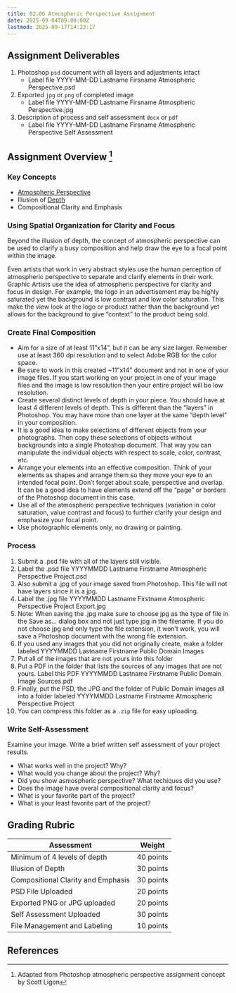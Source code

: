 ```yaml
---
title: 02.06 Atmospheric Perspective Assignment
date: 2025-09-04T09:00:00Z
lastmod: 2025-09-17T14:23:17
---
```


## Assignment Deliverables

1. Photoshop `psd` document with all layers and adjustments intact
   - Label file YYYY-MM-DD Lastname Firsname Atmospheric Perspective.psd
2. Exported `jpg` or `png` of completed image
   - Label file YYYY-MM-DD Lastname Firsname Atmospheric Perspective.jpg
3. Description of process and self assessment `docx` or `pdf`
   - Label file YYYY-MM-DD Lastname Firsname Atmospheric Perspective Self Assessment

## Assignment Overview [^ligon]

### Key Concepts

- [Atmospheric Perspective](./02-01-atmospheric-perspective.md)
- Illusion of [Depth](./02-02-depth.md)
- Compositional Clarity and Emphasis

### Using Spatial Organization for Clarity and Focus

Beyond the illusion of depth, the concept of atmospheric perspective can be used to clarify a busy composition and help draw the eye to a focal point within the image.

Even artists that work in very abstract styles use the human perception of atmospheric perspective to separate and clarify elements in their work. Graphic Artists use the idea of atmospheric perspective for clarity and focus in design. For example, the logo in an advertisement may be highly saturated yet the background is low contrast and low color saturation. This make the view look at the logo or product rather than the background yet allows for the background to give “context” to the product being sold.

### Create Final Composition

- Aim for a size of at least 11”x14”, but it can be any size larger. Remember use at least 360 dpi resolution and to select Adobe RGB for the color space.
- Be sure to work in this created ~11”x14” document and not in one of your image files. If you start working on your project in one of your image files and the image is low resolution then your entire project will be low resolution.
- Create several distinct levels of depth in your piece. You should have at least 4 different levels of depth. This is different than the “layers” in Photoshop. You may have more than one layer at the same “depth level” in your composition.
- It is a good idea to make selections of different objects from your photographs. Then copy these selections of objects without backgrounds into a single Photoshop document. That way you can manipulate the individual objects with respect to scale, color, contrast, etc.
- Arrange your elements into an effective composition. Think of your elements as shapes and arrange them so they move your eye to an intended focal point. Don’t forget about scale, perspective and overlap. It can be a good idea to have elements extend off the “page” or borders of the Photoshop document in this case.
- Use all of the atmospheric perspective techniques (variation in color saturation, value contrast and focus) to further clarify your design and emphasize your focal point.
- Use photographic elements only, no drawing or painting.

### Process

1. Submit a .psd file with all of the layers still visible.
2. Label the .psd file YYYYMMDD Lastname Firstname Atmospheric Perspective Project.psd
3. Also submit a .jpg of your image saved from Photoshop. This file will not have layers since it is a jpg.
4. Label the .jpg file YYYYMMDD Lastname Firstname Atmospheric Perspective Project Export.jpg
5. Note: When saving the .jpg make sure to choose jpg as the type of file in the Save as… dialog box and not just type jpg in the filename. If you do not choose jpg and only type the file extension, it won’t work, you will save a Photoshop document with the wrong file extension.
6. If you used any images that you did not originally create, make a folder labeled YYYYMMDD Lastname Firstname Public Domain Images
7. Put all of the images that are not yours into this folder
8. Put a PDF in the folder that lists the sources of any images that are not yours. Label this PDF YYYYMMDD Lastname Firstname Public Domain Image Sources.pdf
9. Finally, put the PSD, the JPG and the folder of Public Domain images all into a folder labeled YYYYMMDD Lastname Firstname Atmospheric Perspective Project
10. You can compress this folder as a `.zip` file for easy uploading.

### Write Self-Assessment

Examine your image. Write a brief written self assessment of your project results.

- What works well in the project? Why?
- What would you change about the project? Why?
- Did you show asmospheric perspective? What techiques did you use?
- Does the image have overal compositional clarity and focus?
- What is your favorite part of the project?
- What is your least favorite part of the project?

## Grading Rubric

<div class="responsive-table-markdown">

| Assessment                         | Weight    |
| ---------------------------------- | --------- |
| Minimum of 4 levels of depth       | 40 points |
| Illusion of Depth                  | 30 points |
| Compositional Clarity and Emphasis | 30 points |
| PSD File Uploaded                  | 20 points |
| Exported PNG or JPG uploaded       | 20 points |
| Self Assessment Uploaded           | 30 points |
| File Management and Labeling       | 10 points |

</div>

## References

[^ligon]: Adapted from Photoshop atmospheric perspective assignment concept by Scott Ligon

